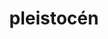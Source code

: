 ---
layout: geologicke-obdobi
title: pleistocén
order: 14
begin: před 1,8 milionu let
end: před 10 tisíci let
description: pleistocén je součástí éry kvartéru (čtvrtohor)
---